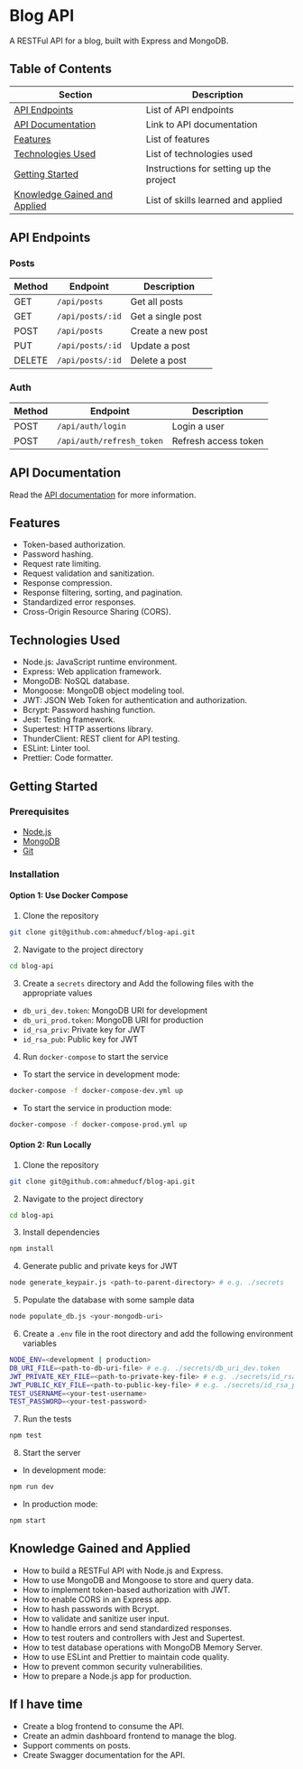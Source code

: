 # Blog API

A RESTFul API for a blog, built with Express and MongoDB.

## Table of Contents

| Section                                 | Description                             |
| --------------------------------------- | --------------------------------------- |
| [API Endpoints](#api-endpoints)         | List of API endpoints                   |
| [API Documentation](#api-documentation) | Link to API documentation               |
| [Features](#features)                   | List of features                        |
| [Technologies Used](#technologies-used) | List of technologies used               |
| [Getting Started](#getting-started)     | Instructions for setting up the project |
| [Knowledge Gained and Applied](#knowledge-gained-and-applied) | List of skills learned and applied |

## API Endpoints

### Posts

| Method | Endpoint         | Description       |
| ------ | ---------------- | ----------------- |
| GET    | `/api/posts`     | Get all posts     |
| GET    | `/api/posts/:id` | Get a single post |
| POST   | `/api/posts`     | Create a new post |
| PUT    | `/api/posts/:id` | Update a post     |
| DELETE | `/api/posts/:id` | Delete a post     |

### Auth

| Method | Endpoint                  | Description          |
| ------ | ------------------------- | -------------------- |
| POST   | `/api/auth/login`         | Login a user         |
| POST   | `/api/auth/refresh_token` | Refresh access token |

## API Documentation

Read the [API documentation](./api_specification/) for more information.

## Features

- Token-based authorization.
- Password hashing.
- Request rate limiting.
- Request validation and sanitization.
- Response compression.
- Response filtering, sorting, and pagination.
- Standardized error responses.
- Cross-Origin Resource Sharing (CORS).

## Technologies Used

- Node.js: JavaScript runtime environment.
- Express: Web application framework.
- MongoDB: NoSQL database.
- Mongoose: MongoDB object modeling tool.
- JWT: JSON Web Token for authentication and authorization.
- Bcrypt: Password hashing function.
- Jest: Testing framework.
- Supertest: HTTP assertions library.
- ThunderClient: REST client for API testing.
- ESLint: Linter tool.
- Prettier: Code formatter.

## Getting Started

### Prerequisites

- [Node.js](https://nodejs.org/en/download/)
- [MongoDB](https://docs.mongodb.com/manual/installation/)
- [Git](https://git-scm.com/downloads)

### Installation

#### Option 1: Use Docker Compose

1. Clone the repository

```bash
git clone git@github.com:ahmeducf/blog-api.git
```

2. Navigate to the project directory

```bash
cd blog-api
```

3. Create a `secrets` directory and Add the following files with the appropriate values

- `db_uri_dev.token`: MongoDB URI for development
- `db_uri_prod.token`: MongoDB URI for production
- `id_rsa_priv`: Private key for JWT
- `id_rsa_pub`: Public key for JWT

4. Run `docker-compose` to start the service

- To start the service in development mode:

```bash
docker-compose -f docker-compose-dev.yml up
```

- To start the service in production mode:

```bash
docker-compose -f docker-compose-prod.yml up
```

#### Option 2: Run Locally

1. Clone the repository

```bash
git clone git@github.com:ahmeducf/blog-api.git
```

2. Navigate to the project directory

```bash
cd blog-api
```

3. Install dependencies

```bash
npm install
```

4. Generate public and private keys for JWT

```bash
node generate_keypair.js <path-to-parent-directory> # e.g. ./secrets
```

5. Populate the database with some sample data

```bash
node populate_db.js <your-mongodb-uri>
```

6. Create a `.env` file in the root directory and add the following environment variables

```bash
NODE_ENV=<development | production>
DB_URI_FILE=<path-to-db-uri-file> # e.g. ./secrets/db_uri_dev.token
JWT_PRIVATE_KEY_FILE=<path-to-private-key-file> # e.g. ./secrets/id_rsa_priv
JWT_PUBLIC_KEY_FILE=<path-to-public-key-file> # e.g. ./secrets/id_rsa_pub
TEST_USERNAME=<your-test-username>
TEST_PASSWORD=<your-test-password>
```

7. Run the tests

```bash
npm test
```

8. Start the server

- In development mode:

```bash
npm run dev
```

- In production mode:

```bash
npm start
```

## Knowledge Gained and Applied

- How to build a RESTFul API with Node.js and Express.
- How to use MongoDB and Mongoose to store and query data.
- How to implement token-based authorization with JWT.
- How to enable CORS in an Express app.
- How to hash passwords with Bcrypt.
- How to validate and sanitize user input.
- How to handle errors and send standardized responses.
- How to test routers and controllers with Jest and Supertest.
- How to test database operations with MongoDB Memory Server.
- How to use ESLint and Prettier to maintain code quality.
- How to prevent common security vulnerabilities.
- How to prepare a Node.js app for production.

## If I have time

- Create a blog frontend to consume the API.
- Create an admin dashboard frontend to manage the blog.
- Support comments on posts.
- Create Swagger documentation for the API.
